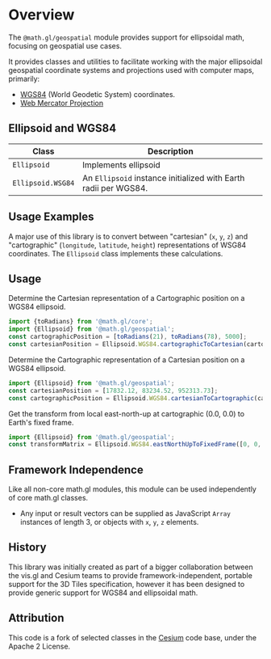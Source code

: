 # Overview

The `@math.gl/geospatial` module provides support for ellipsoidal math, focusing on geospatial use cases.

It provides classes and utilities to facilitate working with the major ellipsoidal geospatial coordinate systems and projections used with computer maps, primarily:

- [WGS84](https://en.wikipedia.org/wiki/World_Geodetic_System) (World Geodetic System) coordinates.
- [Web Mercator Projection](https://en.wikipedia.org/wiki/Web_Mercator_projection)

## Ellipsoid and WGS84

| Class             | Description                                                     |
| ----------------- | --------------------------------------------------------------- |
| `Ellipsoid`       | Implements ellipsoid                                            |
| `Ellipsoid.WSG84` | An `Ellipsoid` instance initialized with Earth radii per WGS84. |

## Usage Examples

A major use of this library is to convert between "cartesian" (`x`, `y`, `z`) and "cartographic" (`longitude`, `latitude`, `height`) representations of WSG84 coordinates. The `Ellipsoid` class implements these calculations.

## Usage

Determine the Cartesian representation of a Cartographic position on a WGS84 ellipsoid.

```js
import {toRadians} from '@math.gl/core';
import {Ellipsoid} from '@math.gl/geospatial';
const cartographicPosition = [toRadians(21), toRadians(78), 5000];
const cartesianPosition = Ellipsoid.WGS84.cartographicToCartesian(cartographicPosition);
```

Determine the Cartographic representation of a Cartesian position on a WGS84 ellipsoid.

```js
import {Ellipsoid} from '@math.gl/geospatial';
const cartesianPosition = [17832.12, 83234.52, 952313.73];
const cartographicPosition = Ellipsoid.WGS84.cartesianToCartographic(cartesianPosition);
```

Get the transform from local east-north-up at cartographic (0.0, 0.0) to Earth's fixed frame.

```js
import {Ellipsoid} from '@math.gl/geospatial';
const transformMatrix = Ellipsoid.WGS84.eastNorthUpToFixedFrame([0, 0, 0]);
```

## Framework Independence

Like all non-core math.gl modules, this module can be used independently of core math.gl classes.

- Any input or result vectors can be supplied as JavaScript `Array` instances of length 3, or objects with `x`, `y`, `z` elements.

## History

This library was initially created as part of a bigger collaboration between the vis.gl and Cesium teams to provide framework-independent, portable support for the 3D Tiles specification, however it has been designed to provide generic support for WGS84 and ellipsoidal math.

## Attribution

This code is a fork of selected classes in the [Cesium](https://github.com/AnalyticalGraphicsInc/cesium) code base, under the Apache 2 License.
